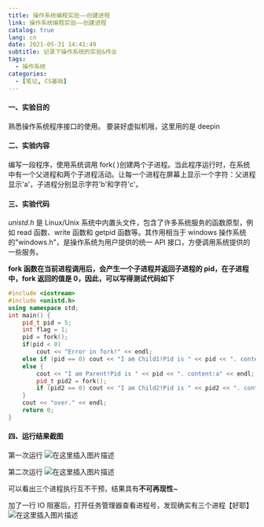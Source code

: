 ```yaml
---
title: 操作系统编程实验——创建进程
link: 操作系统编程实验——创建进程
catalog: true
lang: cn
date: 2021-05-31 14:41:49
subtitle: 记录下操作系统的实验&作业
tags:
  - 操作系统
categories:
  - [笔记, CS基础]
---
```


#### 一、实验目的

熟悉操作系统程序接口的使用。
要装好虚拟机哦，这里用的是 deepin

#### 二、实验内容

编写一段程序，使用系统调用 fork( )创建两个子进程。当此程序运行时，在系统中有一个父进程和两个子进程活动。让每一个进程在屏幕上显示一个字符：父进程显示'a'，子进程分别显示字符'b'和字符'c'。

#### 三、实验代码

_unistd.h_ 是 Linux/Unix 系统中内置头文件，包含了许多系统服务的函数原型，例如 read 函数、write 函数和 getpid 函数等。其作用相当于 windows 操作系统的"windows.h"，是操作系统为用户提供的统一 API 接口，方便调用系统提供的一些服务。

**fork 函数在当前进程调用后，会产生一个子进程并返回子进程的 pid，在子进程中，fork 返回的值是 0，因此，可以写得测试代码如下**

```cpp
#include <iostream>
#include <unistd.h>
using namespace std;
int main() {
    pid_t pid = 5;
    int flag = 1;
    pid = fork();
    if(pid < 0)
        cout << "Error in fork!" << endl;
    else if (pid == 0) cout << "I am Child1!Pid is " << pid << ". content:b" << endl;
    else {
        cout << "I am Parent!Pid is " << pid << ". content:a" << endl;
        pid_t pid2 = fork();
        if (pid2 == 0) cout << "I am Child2!Pid is " << pid2 << ". content:c" << endl;
    }
    cout << "over." << endl;
    return 0;
}
```

#### 四、运行结果截图

第一次运行
![在这里插入图片描述](https://img-blog.csdnimg.cn/20210531143925678.png?x-oss-process=image/watermark,type_ZmFuZ3poZW5naGVpdGk,shadow_10,text_aHR0cHM6Ly9ibG9nLmNzZG4ubmV0L3FxXzQ1ODkwNTMz,size_16,color_FFFFFF,t_70)

第二次运行
![在这里插入图片描述](https://img-blog.csdnimg.cn/20210531143939978.png?x-oss-process=image/watermark,type_ZmFuZ3poZW5naGVpdGk,shadow_10,text_aHR0cHM6Ly9ibG9nLmNzZG4ubmV0L3FxXzQ1ODkwNTMz,size_16,color_FFFFFF,t_70)

可以看出三个进程执行互不干预，结果具有**不可再现性**~

加了一行 IO 阻塞后，打开任务管理器查看进程号，发现确实有三个进程【好耶】
![在这里插入图片描述](https://img-blog.csdnimg.cn/2021053114395537.png?x-oss-process=image/watermark,type_ZmFuZ3poZW5naGVpdGk,shadow_10,text_aHR0cHM6Ly9ibG9nLmNzZG4ubmV0L3FxXzQ1ODkwNTMz,size_16,color_FFFFFF,t_70)
